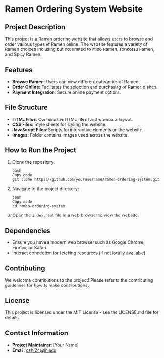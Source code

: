 # Ramen Ordering System Website

## Project Description

This project is a Ramen ordering website that allows users to browse and order various types of Ramen online. The website features a variety of Ramen choices including but not limited to Miso Ramen, Tonkotsu Ramen, and Spicy Ramen.

## Features

- **Browse Ramen**: Users can view different categories of Ramen.
- **Order Online**: Facilitates the selection and purchasing of Ramen dishes.
- **Payment Integration**: Secure online payment options.

## File Structure

- **HTML Files**: Contains the HTML files for the website layout.
- **CSS Files**: Style sheets for styling the website.
- **JavaScript Files**: Scripts for interactive elements on the website.
- **Images**: Folder contains images used across the website.

## How to Run the Project

1. Clone the repository:

   ```
   bash
   Copy code
   git clone https://github.com/yourusername/ramen-ordering-system.git
   ```

2. Navigate to the project directory:

   ```
   bash
   Copy code
   cd ramen-ordering-system
   ```

3. Open the `index.html` file in a web browser to view the website.

## Dependencies

- Ensure you have a modern web browser such as Google Chrome, Firefox, or Safari.
- Internet connection for fetching resources (if not locally available).

## Contributing

We welcome contributions to this project! Please refer to the contributing guidelines for how to make contributions.

## License

This project is licensed under the MIT License - see the LICENSE.md file for details.

## Contact Information

- **Project Maintainer**: [Your Name]
- **Email**: cshi24@jh.edu